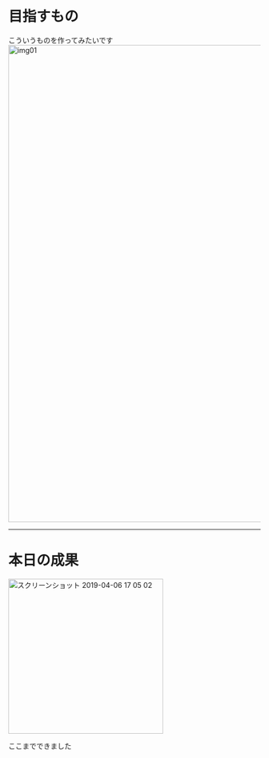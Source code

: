 # 目指すもの

こういうものを作ってみたいです
<img width="952" alt="img01" src="https://user-images.githubusercontent.com/36784748/55666787-903c9300-588e-11e9-9d6a-62a63ad6e296.png">


---

# 本日の成果

<img width="309" alt="スクリーンショット 2019-04-06 17 05 02" src="https://user-images.githubusercontent.com/36784748/55666834-03460980-588f-11e9-8e3e-6c38167bc7b9.png">

ここまでできました
